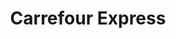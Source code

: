 ---
title: "Carrefour Express"
url: /toulouse/carrefour-express-rue-de-la-concorde/
shop: supermarché
---